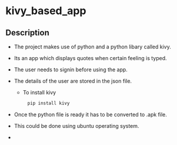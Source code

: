 # kivy_based_app
## **Description**

  * The project makes use of python and a python libary called kivy.
  * Its an app which displays quotes when certain feeling is typed.
  * The user needs to signin before using the app.
  * The details of the user are stored in the json file.

    * To install kivy

    ```python
         pip install kivy
    ```
  * Once the python file is ready it has to be converted to .apk file.
  * This could be done using ubuntu operating system.
  * 
